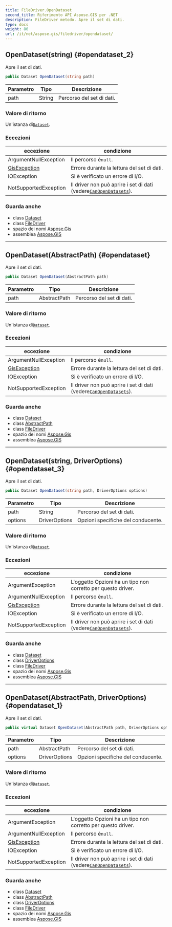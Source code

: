 ```yaml
---
title: FileDriver.OpenDataset
second_title: Riferimento API Aspose.GIS per .NET
description: FileDriver metodo. Apre il set di dati.
type: docs
weight: 80
url: /it/net/aspose.gis/filedriver/opendataset/
---
```

## OpenDataset(string) {#opendataset_2}

Apre il set di dati.

```csharp
public Dataset OpenDataset(string path)
```

| Parametro | Tipo | Descrizione |
| --- | --- | --- |
| path | String | Percorso del set di dati. |

### Valore di ritorno

Un'istanza di[`Dataset`](../../dataset/).

### Eccezioni

| eccezione | condizione |
| --- | --- |
| ArgumentNullException | Il percorso è`null`. |
| [GisException](../../gisexception/) | Errore durante la lettura del set di dati. |
| IOException | Si è verificato un errore di I/O. |
| NotSupportedException | Il driver non può aprire i set di dati (vedere[`CanOpenDatasets`](../canopendatasets/)). |

### Guarda anche

* class [Dataset](../../dataset/)
* class [FileDriver](../)
* spazio dei nomi [Aspose.Gis](../../filedriver/)
* assemblea [Aspose.GIS](../../../)

---

## OpenDataset(AbstractPath) {#opendataset}

Apre il set di dati.

```csharp
public Dataset OpenDataset(AbstractPath path)
```

| Parametro | Tipo | Descrizione |
| --- | --- | --- |
| path | AbstractPath | Percorso del set di dati. |

### Valore di ritorno

Un'istanza di[`Dataset`](../../dataset/).

### Eccezioni

| eccezione | condizione |
| --- | --- |
| ArgumentNullException | Il percorso è`null`. |
| [GisException](../../gisexception/) | Errore durante la lettura del set di dati. |
| IOException | Si è verificato un errore di I/O. |
| NotSupportedException | Il driver non può aprire i set di dati (vedere[`CanOpenDatasets`](../canopendatasets/)). |

### Guarda anche

* class [Dataset](../../dataset/)
* class [AbstractPath](../../abstractpath/)
* class [FileDriver](../)
* spazio dei nomi [Aspose.Gis](../../filedriver/)
* assemblea [Aspose.GIS](../../../)

---

## OpenDataset(string, DriverOptions) {#opendataset_3}

Apre il set di dati.

```csharp
public Dataset OpenDataset(string path, DriverOptions options)
```

| Parametro | Tipo | Descrizione |
| --- | --- | --- |
| path | String | Percorso del set di dati. |
| options | DriverOptions | Opzioni specifiche del conducente. |

### Valore di ritorno

Un'istanza di[`Dataset`](../../dataset/).

### Eccezioni

| eccezione | condizione |
| --- | --- |
| ArgumentException | L'oggetto Opzioni ha un tipo non corretto per questo driver. |
| ArgumentNullException | Il percorso è`null`. |
| [GisException](../../gisexception/) | Errore durante la lettura del set di dati. |
| IOException | Si è verificato un errore di I/O. |
| NotSupportedException | Il driver non può aprire i set di dati (vedere[`CanOpenDatasets`](../canopendatasets/)). |

### Guarda anche

* class [Dataset](../../dataset/)
* class [DriverOptions](../../driveroptions/)
* class [FileDriver](../)
* spazio dei nomi [Aspose.Gis](../../filedriver/)
* assemblea [Aspose.GIS](../../../)

---

## OpenDataset(AbstractPath, DriverOptions) {#opendataset_1}

Apre il set di dati.

```csharp
public virtual Dataset OpenDataset(AbstractPath path, DriverOptions options)
```

| Parametro | Tipo | Descrizione |
| --- | --- | --- |
| path | AbstractPath | Percorso del set di dati. |
| options | DriverOptions | Opzioni specifiche del conducente. |

### Valore di ritorno

Un'istanza di[`Dataset`](../../dataset/).

### Eccezioni

| eccezione | condizione |
| --- | --- |
| ArgumentException | L'oggetto Opzioni ha un tipo non corretto per questo driver. |
| ArgumentNullException | Il percorso è`null`. |
| [GisException](../../gisexception/) | Errore durante la lettura del set di dati. |
| IOException | Si è verificato un errore di I/O. |
| NotSupportedException | Il driver non può aprire i set di dati (vedere[`CanOpenDatasets`](../canopendatasets/)). |

### Guarda anche

* class [Dataset](../../dataset/)
* class [AbstractPath](../../abstractpath/)
* class [DriverOptions](../../driveroptions/)
* class [FileDriver](../)
* spazio dei nomi [Aspose.Gis](../../filedriver/)
* assemblea [Aspose.GIS](../../../)


